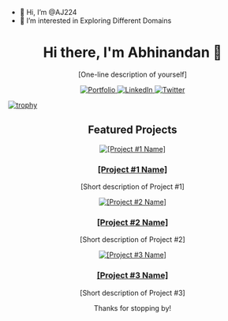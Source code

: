 - 👋 Hi, I’m @AJ224
- 👀 I’m interested in Exploring Different Domains

<!---
AJ224/AJ224 is a ✨ special ✨ repository because its `README.md` (this file) appears on your GitHub profile.
You can click the Preview link to take a look at your changes.
--->

<!-- Introduction -->
<h1 align="center">Hi there, I'm Abhinandan 👋</h1>
<p align="center">[One-line description of yourself]</p>

<!-- Social media badges -->
<p align="center">
  <a href="[Your Website URL]">
    <img src="https://img.shields.io/badge/-Portfolio-1d202b?style=for-the-badge&logoColor=white&logo=google-chrome&logoWidth=20" alt="Portfolio" />
  </a>
  <a href="[Your LinkedIn URL]">
    <img src="https://img.shields.io/badge/-LinkedIn-1d202b?style=for-the-badge&logoColor=white&logo=linkedin&logoWidth=20" alt="LinkedIn" />
  </a>
  <a href="[Your Twitter URL]">
    <img src="https://img.shields.io/badge/-Twitter-1d202b?style=for-the-badge&logoColor=white&logo=twitter&logoWidth=20" alt="Twitter" />
  </a>
</p>

[![trophy](https://github-profile-trophy.vercel.app/?username=AJ224)](https://github.com/ryo-ma/github-profile-trophy)




<!-- Projects section -->
<h2 align="center">Featured Projects</h2>

<!-- Project #1 -->
<p align="center">
  <a href="[Project #1 URL]">
    <img src="[Project #1 Image URL]" alt="[Project #1 Name]" />
  </a>
</p>
<h3 align="center"><a href="[Project #1 URL]">[Project #1 Name]</a></h3>
<p align="center">[Short description of Project #1]</p>

<!-- Project #2 -->
<p align="center">
  <a href="[Project #2 URL]">
    <img src="[Project #2 Image URL]" alt="[Project #2 Name]" />
  </a>
</p>
<h3 align="center"><a href="[Project #2 URL]">[Project #2 Name]</a></h3>
<p align="center">[Short description of Project #2]</p>

<!-- Project #3 -->
<p align="center">
  <a href="[Project #3 URL]">
    <img src="[Project #3 Image URL]" alt="[Project #3 Name]" />
  </a>
</p>
<h3 align="center"><a href="[Project #3 URL]">[Project #3 Name]</a></h3>
<p align="center">[Short description of Project #3]</p>

<!-- Footer -->
<p align="center">Thanks for stopping by!</p>

